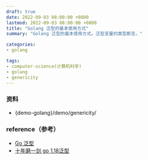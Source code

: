 ```yaml
---
draft: true
date: 2022-09-03 08:00:00 +0800
lastmod: 2022-09-03 08:00:00 +0800
title: "Golang 泛型的基本使用方式"
summary: "Golang 泛型的基本使用方式。泛型变量的类型断言。"

categories:
- golang

tags:
- computer-science(计算机科学)
- golang
- genericity
---
```


### 资料

- {demo-golang}/demo/genericity/

### reference（参考）

- [Go 泛型](https://blog.csdn.net/tearon/article/details/124960440)
- [十年磨一剑 go 1.18泛型](https://blog.csdn.net/l688899886/article/details/125640227)
